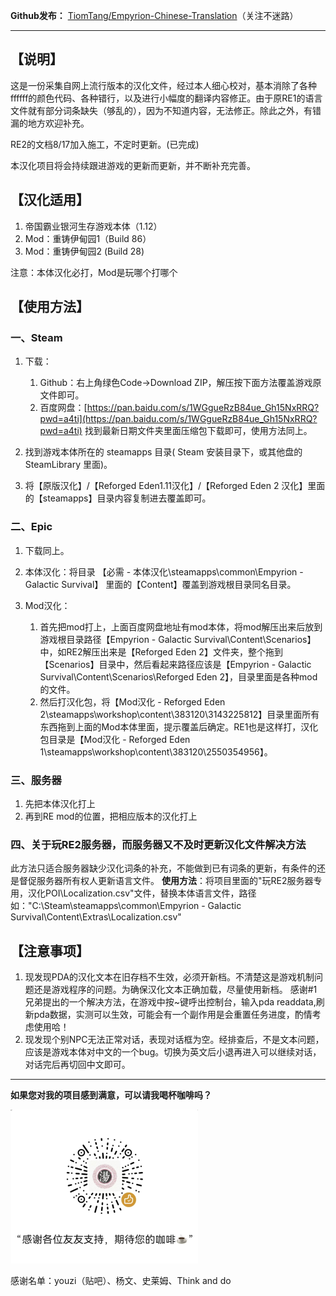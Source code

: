 **Github发布：**  [TiomTang/Empyrion-Chinese-Translation](https://github.com/TiomTang/Empyrion-Chinese-Translation)（关注不迷路）

---

## 【说明】

这是一份采集自网上流行版本的汉化文件，经过本人细心校对，基本消除了各种ffffff的颜色代码、各种错行，以及进行小幅度的翻译内容修正。由于原RE1的语言文件就有部分词条缺失（够乱的），因为不知道内容，无法修正。除此之外，有错漏的地方欢迎补充。

RE2的文档8/17加入施工，不定时更新。(已完成)

本汉化项目将会持续跟进游戏的更新而更新，并不断补充完善。

## 【汉化适用】

1. 帝国霸业银河生存游戏本体（1.12）
2. Mod：重铸伊甸园1（Build 86）
3. Mod：重铸伊甸园2 (Build 28)

注意：本体汉化必打，Mod是玩哪个打哪个

## 【使用方法】

### 一、Steam

1. 下载：

    1. Github：右上角绿色Code→Download ZIP，解压按下面方法覆盖游戏原文件即可。
    2. 百度网盘：[https://pan.baidu.com/s/1WGgueRzB84ue_Gh15NxRRQ?pwd=a4ti](https://pan.baidu.com/s/1WGgueRzB84ue_Gh15NxRRQ?pwd=a4ti) 找到最新日期文件夹里面压缩包下载即可，使用方法同上。
2. 找到游戏本体所在的 steamapps 目录( Steam 安装目录下，或其他盘的 SteamLibrary 里面)。
3. 将【原版汉化】/【Reforged Eden1.11汉化】/【Reforged Eden 2 汉化】里面的【steamapps】目录内容复制进去覆盖即可。

### 二、Epic

1. 下载同上。
2. 本体汉化：将目录 【必需 - 本体汉化\steamapps\common\Empyrion - Galactic Survival】 里面的【Content】覆盖到游戏根目录同名目录。
3. Mod汉化：

    1. 首先把mod打上，上面百度网盘地址有mod本体，将mod解压出来后放到游戏根目录路径【Empyrion - Galactic Survival\Content\Scenarios】中，如RE2解压出来是【Reforged Eden 2】文件夹，整个拖到【Scenarios】目录中，然后看起来路径应该是【Empyrion - Galactic Survival\Content\Scenarios\Reforged Eden 2】，目录里面是各种mod的文件。
    2. 然后打汉化包，将【Mod汉化 - Reforged Eden 2\steamapps\workshop\content\\383120\\3143225812】目录里面所有东西拖到上面的Mod本体里面，提示覆盖后确定。RE1也是这样打，汉化包目录是【Mod汉化 - Reforged Eden 1\steamapps\workshop\content\\383120\\2550354956】。

### 三、服务器

1. 先把本体汉化打上
2. 再到RE mod的位置，把相应版本的汉化打上

### 四、关于玩RE2服务器，而服务器又不及时更新汉化文件解决方法

此方法只适合服务器缺少汉化词条的补充，不能做到已有词条的更新，有条件的还是督促服务器所有权人更新语言文件。
**使用方法**：将项目里面的"玩RE2服务器专用，汉化POI\Localization.csv"文件，替换本体语言文件，路径如："C:\Steam\steamapps\common\Empyrion - Galactic Survival\Content\Extras\Localization.csv"

## 【注意事项】

1. 现发现PDA的汉化文本在旧存档不生效，必须开新档。不清楚这是游戏机制问题还是游戏程序的问题。为确保汉化文本正确加载，尽量使用新档。
    感谢#1兄弟提出的一个解决方法，在游戏中按~键呼出控制台，输入pda readdata,刷新pda数据，实测可以生效，可能会有一个副作用是会重置任务进度，酌情考虑使用哈！
2. 现发现个别NPC无法正常对话，表现对话框为空。经排查后，不是文本问题，应该是游戏本体对中文的一个bug。切换为英文后小退再进入可以继续对话，对话完后再切回中文即可。


---

**如果您对我的项目感到满意，可以请我喝杯咖啡吗？**

![赞赏码](assets/赞赏码.png)

感谢名单：youzi（贴吧）、杨文、史莱姆、Think and do